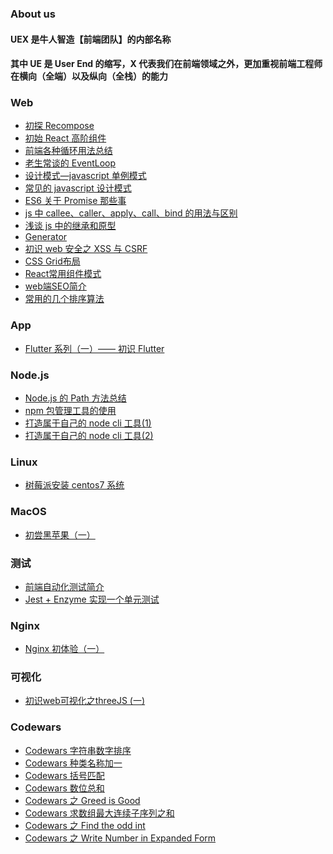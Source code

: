 ### About us

#### UEX 是牛人智造【前端团队】的内部名称

#### 其中 UE 是 User End 的缩写，X 代表我们在前端领域之外，更加重视前端工程师在横向（全端）以及纵向（全栈）的能力

### Web

- <a href="//github.com/NeuronGenius/UEX.Blog/issues/5">初探 Recompose</a>
- <a href="//github.com/NeuronGenius/UEX.Blog/issues/7">初始 React 高阶组件</a>
- <a href="//github.com/NeuronGenius/UEX.Blog/issues/16">前端各种循环用法总结</a>
- <a href="//github.com/NeuronGenius/UEX.Blog/issues/18">老生常谈的 EventLoop</a>
- <a href="//github.com/NeuronGenius/UEX.Blog/issues/19">设计模式—javascript 单例模式</a>
- <a href="//github.com/NeuronGenius/UEX.Blog/issues/20">常见的 javascript 设计模式</a>
- <a href="//github.com/NeuronGenius/UEX.Blog/issues/22">ES6 关于 Promise 那些事</a>
- <a href="//github.com/NeuronGenius/UEX.Blog/issues/27">js 中 callee、caller、apply、call、bind 的用法与区别</a>
- <a href="//github.com/NeuronGenius/UEX.Blog/issues/28">浅谈 js 中的继承和原型</a>
- <a href="//github.com/NeuronGenius/UEX.Blog/issues/31">Generator</a>
- <a href="//github.com/NeuronGenius/UEX.Blog/issues/4">初识 web 安全之 XSS 与 CSRF</a>
- <a href="//github.com/NeuronGenius/UEX.Blog/issues/36">CSS Grid布局</a>
- <a href="//github.com/NeuronGenius/UEX.Blog/issues/37">React常用组件模式</a>
- <a href="//github.com/NeuronGenius/UEX.Blog/issues/38">web端SEO简介</a>
- <a href="//github.com/NeuronGenius/UEX.Blog/issues/39">常用的几个排序算法</a>

### App

- <a href="//github.com/NeuronGenius/UEX.Blog/issues/34">Flutter 系列（一）—— 初识 Flutter</a>

### Node.js

- <a href="//github.com/NeuronGenius/UEX.Blog/issues/1">Node.js 的 Path 方法总结</a>
- <a href="//github.com/NeuronGenius/UEX.Blog/issues/12">npm 包管理工具的使用</a>
- <a href="//github.com/NeuronGenius/UEX.Blog/issues/26">打造属于自己的 node cli 工具(1) </a>
- <a href="https://github.com/NeuronGenius/UEX.Blog/issues/30">打造属于自己的 node cli 工具(2)</a>

### Linux

- <a href="//github.com/NeuronGenius/UEX.Blog/issues/3">树莓派安装 centos7 系统</a>

### MacOS

- <a href="//github.com/NeuronGenius/UEX.Blog/issues/32">初尝黑苹果（一）</a>

### 测试

- <a href="//github.com/NeuronGenius/UEX.Blog/issues/13">前端自动化测试简介</a>
- <a href="//github.com/NeuronGenius/UEX.Blog/issues/29">Jest + Enzyme 实现一个单元测试</a>

### Nginx

- <a href="//github.com/NeuronGenius/UEX.Blog/issues/33">Nginx 初体验（一）</a>

### 可视化
- <a href="//github.com/NeuronGenius/UEX.Blog/issues/35">初识web可视化之threeJS (一)</a>

### Codewars

- <a href="//github.com/NeuronGenius/client/issues/6">Codewars 字符串数字排序</a>
- <a href="//github.com/NeuronGenius/client/issues/10">Codewars 种类名称加一 </a>
- <a href="//github.com/NeuronGenius/client/issues/8">Codewars 括号匹配 </a>
- <a href="//github.com/NeuronGenius/UEX.Blog/issues/17">Codewars 数位总和 </a>
- <a href="//github.com/NeuronGenius/UEX.Blog/issues/21">Codewars 之 Greed is Good</a>
- <a href="//github.com/NeuronGenius/UEX.Blog/issues/23">Codewars 求数组最大连续子序列之和</a>
- <a href="//github.com/NeuronGenius/UEX.Blog/issues/24">Codewars 之 Find the odd int</a>
- <a href="//github.com/NeuronGenius/UEX.Blog/issues/25">Codewars 之 Write Number in Expanded Form</a>
